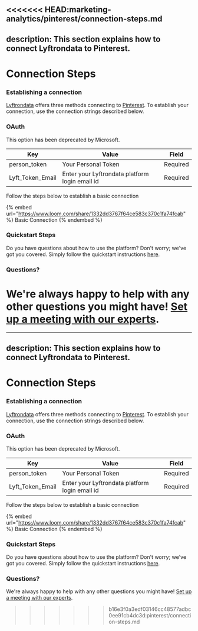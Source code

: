 <<<<<<< HEAD:marketing-analytics/pinterest/connection-steps.md
---
description: This section explains how to connect Lyftrondata to Pinterest.
---

# Connection Steps

### Establishing a connection

[Lyftrondata](https://www.lyftrondata.com) offers three methods connecting to [Pinterest](https://www.lyftrondata.com/integration/marketing-analytics/pinterest/). To establish your connection, use the connection strings described below.

### OAuth

This option has been deprecated by Microsoft.

| Key                | Value                                          | Field    |
| ------------------ | ---------------------------------------------- | -------- |
| person\_token      | Your Personal Token                            | Required |
| Lyft\_Token\_Email | Enter your Lyftrondata platform login email id | Required |

Follow the steps below to establish a basic connection

{% embed url="https://www.loom.com/share/1332dd3767f64ce583c370c1fa74fcab" %}
Basic Connection
{% endembed %}

### Quickstart Steps

Do you have questions about how to use the platform? Don't worry; we've got you covered. Simply follow the quickstart instructions [here](../../../quickstart-steps.md).

### Questions? <a href="#questions" id="questions"></a>

We're always happy to help with any other questions you might have! [Set up a meeting with our experts](https://www.lyftrondata.com/book-a-meeting/).
=======
---
description: This section explains how to connect Lyftrondata to Pinterest.
---

# Connection Steps

### Establishing a connection

[Lyftrondata](https://www.lyftrondata.com) offers three methods connecting to [Pinterest](https://www.lyftrondata.com/integration/marketing-analytics/pinterest/). To establish your connection, use the connection strings described below.

### OAuth

This option has been deprecated by Microsoft.

| Key                | Value                                          | Field    |
| ------------------ | ---------------------------------------------- | -------- |
| person\_token      | Your Personal Token                            | Required |
| Lyft\_Token\_Email | Enter your Lyftrondata platform login email id | Required |

Follow the steps below to establish a basic connection

{% embed url="https://www.loom.com/share/1332dd3767f64ce583c370c1fa74fcab" %}
Basic Connection
{% endembed %}

### Quickstart Steps

Do you have questions about how to use the platform? Don't worry; we've got you covered. Simply follow the quickstart instructions [here](../../../quickstart-steps.md).

### Questions? <a href="#questions" id="questions"></a>

We're always happy to help with any other questions you might have! [Set up a meeting with our experts](https://www.lyftrondata.com/book-a-meeting/).
>>>>>>> b16e3f0a3edf03146cc48577adbc0ee91cb4dc3d:pinterest/connection-steps.md
